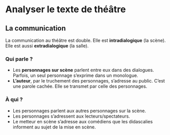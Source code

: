 # Analyser le texte de théâtre

## La communication

La communication au théâtre est double. Elle est **intradialogique** (la scène). Elle est aussi **extradialogique** (la salle).

### Qui parle ?

- Les **personnages sur scène** parlent entre eux dans des dialogues. Parfois, un seul personnage s’exprime dans un monologue.
- **L’auteur**, par le truchement des personnages, s’adresse au public. C’est une parole cachée. Elle se transmet par celle des personnages.

### À qui ?

- Les personnages parlent aux autres personnages sur la scène.
- Les personnages s’adressent aux lecteurs/spectateurs. 
- Le metteur en scène s’adresse aux comédiens que les didascalies informent au sujet de la mise en scène.
